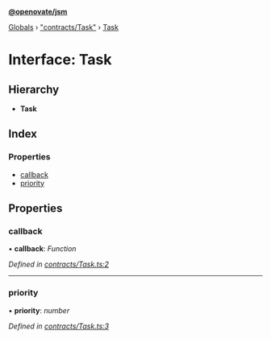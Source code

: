 **[@openovate/jsm](../README.md)**

[Globals](../globals.md) › [&quot;contracts/Task&quot;](../modules/_contracts_task_.md) › [Task](_contracts_task_.task.md)

# Interface: Task

## Hierarchy

* **Task**

## Index

### Properties

* [callback](_contracts_task_.task.md#callback)
* [priority](_contracts_task_.task.md#priority)

## Properties

###  callback

• **callback**: *Function*

*Defined in [contracts/Task.ts:2](https://github.com/Openovate/jsm/blob/4675aed/src/contracts/Task.ts#L2)*

___

###  priority

• **priority**: *number*

*Defined in [contracts/Task.ts:3](https://github.com/Openovate/jsm/blob/4675aed/src/contracts/Task.ts#L3)*